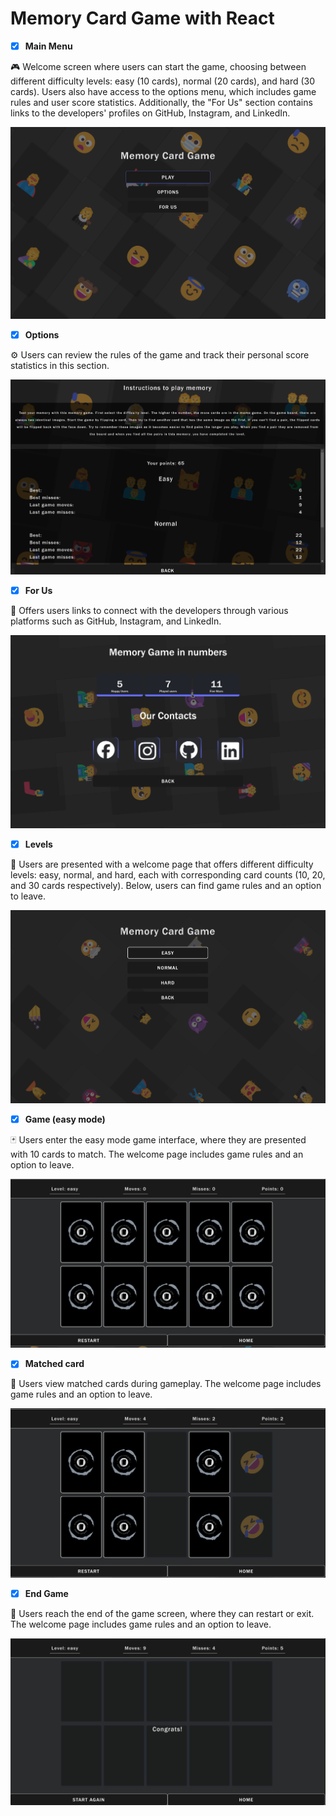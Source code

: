 # Memory Card Game with React

- [x] **Main Menu**

🎮 Welcome screen where users can start the game, choosing between different difficulty levels: easy (10 cards), normal (20 cards), and hard (30 cards). Users also have access to the options menu, which includes game rules and user score statistics. Additionally, the "For Us" section contains links to the developers' profiles on GitHub, Instagram, and LinkedIn.

![Main](./memory-card/public/main.png)

- [x] **Options**

⚙️ Users can review the rules of the game and track their personal score statistics in this section.

![Options](./memory-card/public/options.png)

- [x] **For Us**

👥 Offers users links to connect with the developers through various platforms such as GitHub, Instagram, and LinkedIn.

![ForUs](./memory-card/public/forus.png)

- [x] **Levels**

🌟 Users are presented with a welcome page that offers different difficulty levels: easy, normal, and hard, each with corresponding card counts (10, 20, and 30 cards respectively). Below, users can find game rules and an option to leave.

![Levels](./memory-card/public/levels.png)

- [x] **Game (easy mode)**

🃏 Users enter the easy mode game interface, where they are presented with 10 cards to match. The welcome page includes game rules and an option to leave.

![Game](./memory-card/public/game.png)

- [x] **Matched card**

🎴 Users view matched cards during gameplay. The welcome page includes game rules and an option to leave.

![MatchedCard](./memory-card/public/game1.png)

- [x] **End Game**

🏁 Users reach the end of the game screen, where they can restart or exit. The welcome page includes game rules and an option to leave.

![Main](./memory-card/public/end.png)
